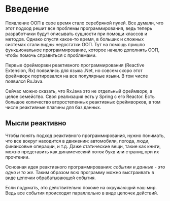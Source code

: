 # Введение
Появление ООП в свое время стало серебряной пулей. Все думали, что этот подход решит все проблемы программирования, 
ведь теперь разработчики будут описывать сущности при помощи классов и методов. Однако спустя какое-то время, в больших
и сложных системах стали видны недостатки ООП. Тут на помощь пришло функциональное программирование, которое начало 
дополнять ООП, чтобы помочь справиться с проблемами.

Первые фрейморвки реактивного программирования (Reactive Extension, Rx) появились для языка .Net, но совсем скоро
этот фреймворк портировался на все популярные языки. В том числе появился RxJava.

Сейчас можно сказать, что RxJava это не отдельный фреймворк, а целое семейство. Своя реализация есть у Spring с 
его Reactor. Есть большое количество второстепенных реактивных фреймворков, в том числе реактивные плагины для баз данных.

## Мысли реактивно
Чтобы понять подход реактивного программирования, нужно понимать, что все вокруг находится в движении: автомобили, 
погода, люди, финансовые операции, и т.д. Даже статические вещи, такие как книги, можно представить как динамеческий 
поток букв или страниц при их прочтении.

Основная идея реактивного программирования: _события и данные - это одно и то же_. Таким образом всю программу можно 
выстраивать в виде цепочки обрабатывающей события.

Если подумать, это действительно похоже на окружающий наш мир. Ведь все события происходят параллельно в виде цепочек 
действий.